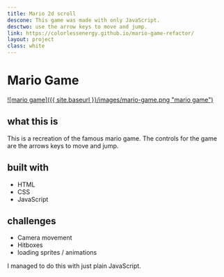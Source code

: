 ```yaml
---
title: Mario 2d scroll
descone: This game was made with only JavaScript.
desctwo: use the arrow keys to move and jump.
link: https://colorlessenergy.github.io/mario-game-refactor/
layout: project
class: white
---
```


# Mario Game

<a href="https://colorlessenergy.github.io/mario-game-refactor/">
    ![mario game]({{ site.baseurl }}/images/mario-game.png "mario game")
</a>

## what this is
This is a recreation of the famous mario game. The controls for the game are
the arrows keys to move and jump.


## built with

* HTML
* CSS
* JavaScript

## challenges

* Camera movement
* Hitboxes
* loading sprites / animations

I managed to do this with just plain JavaScript.
